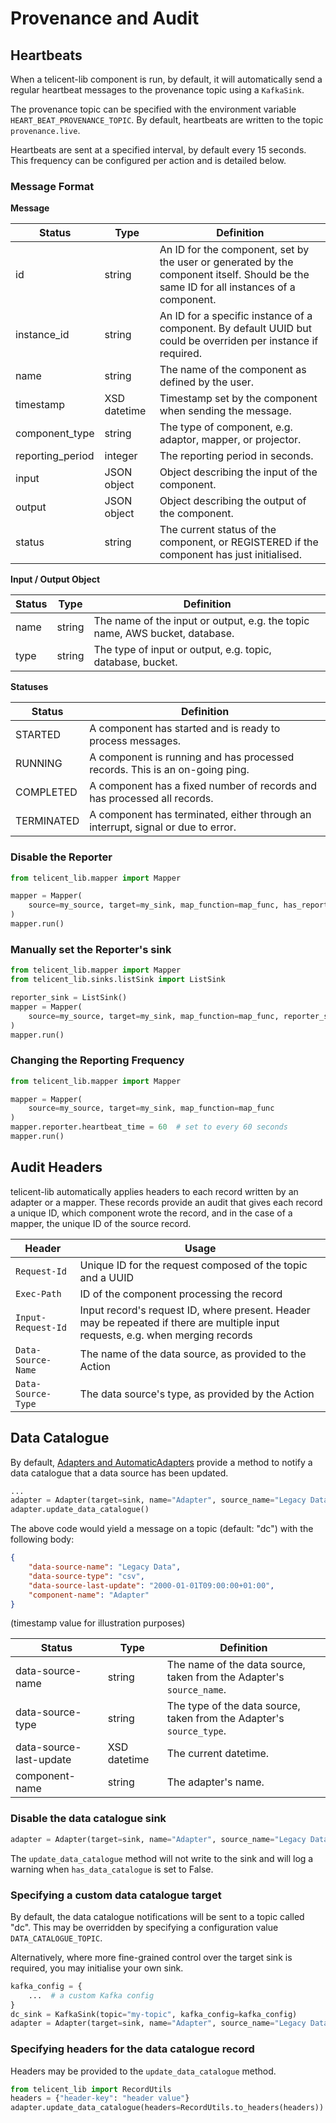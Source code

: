 # Provenance and Audit

## Heartbeats

When a telicent-lib component is run, by default, it will automatically send a regular heartbeat messages to the provenance topic
using a `KafkaSink`.

The provenance topic can be specified with the environment variable `HEART_BEAT_PROVENANCE_TOPIC`. By default, heartbeats are 
written to the topic `provenance.live`.

Heartbeats are sent at a specified interval, by default every 15 seconds. This frequency can be configured per action and is detailed below.

### Message Format

**Message**

| Status           | Type         | Definition                                                                                                                             |
|------------------|--------------|----------------------------------------------------------------------------------------------------------------------------------------|
| id               | string       | An ID for the component, set by the user or generated by the component itself. Should be the same ID for all instances of a component. |
| instance_id      | string       | An ID for a specific instance of a component. By default UUID but could be overriden per instance if required.                         |
| name             | string       | The name of the component as defined by the user.                                                                                      |
| timestamp        | XSD datetime | Timestamp set by the component when sending the message.                                                                               |
| component_type   | string       | The type of component, e.g. adaptor, mapper, or projector.                                                                             | 
| reporting_period | integer      | The reporting period in seconds.                                                                                                       | 
| input            | JSON object  | Object describing the input of the component.                                                                                          | 
| output           | JSON object  | Object describing the output of the component.                                                                                         |
| status           | string       | The current status of the component, or REGISTERED if the component has just initialised.                                              | 

**Input / Output Object**

| Status | Type         | Definition                                                                  |
|--------|--------------|-----------------------------------------------------------------------------|
| name   | string       | The name of the input or output, e.g. the topic name, AWS bucket, database. |
| type   | string       | The type of input or output, e.g. topic, database, bucket.                  |

**Statuses**

| Status     | Definition                                                                      |
|------------|---------------------------------------------------------------------------------|
| STARTED    | A component has started and is ready to process messages.                       |
| RUNNING    | A component is running and has processed records. This is an on-going ping.     |
| COMPLETED  | A component has a fixed number of records and has processed all records.        |
| TERMINATED | A component has terminated, either through an interrupt, signal or due to error. |


### Disable the Reporter

```python
from telicent_lib.mapper import Mapper

mapper = Mapper(
    source=my_source, target=my_sink, map_function=map_func, has_reporter=False
)
mapper.run()
```

### Manually set the Reporter's sink

```python
from telicent_lib.mapper import Mapper
from telicent_lib.sinks.listSink import ListSink

reporter_sink = ListSink()
mapper = Mapper(
    source=my_source, target=my_sink, map_function=map_func, reporter_sink=reporter_sink
)
mapper.run()
```

### Changing the Reporting Frequency

```python
from telicent_lib.mapper import Mapper

mapper = Mapper(
    source=my_source, target=my_sink, map_function=map_func
)
mapper.reporter.heartbeat_time = 60  # set to every 60 seconds
mapper.run()
```


## Audit Headers

telicent-lib automatically applies headers to each record written by an adapter or a mapper. These records provide an audit that gives
each record a unique ID, which component wrote the record, and in the case of a mapper, the unique ID of the source record.

| Header             | Usage                                                                                                                            |
|--------------------|----------------------------------------------------------------------------------------------------------------------------------|
| `Request-Id`       | Unique ID for the request composed of the topic and a UUID                                                                       |
| `Exec-Path`        | ID of the component processing the record                                                                                        |
| `Input-Request-Id` | Input record's request ID, where present. Header may be repeated if there are multiple input requests, e.g. when merging records |
| `Data-Source-Name` | The name of the data source, as provided to the Action                                                                           |
| `Data-Source-Type` | The data source's type, as provided by the Action                                                                                |


## Data Catalogue

By default, [Adapters and AutomaticAdapters](adapters.md) provide a method to notify a data catalogue that a data source has been updated.

```python
...
adapter = Adapter(target=sink, name="Adapter", source_name="Legacy Data", source_type="csv")
adapter.update_data_catalogue()
```

The above code would yield a message on a topic (default: "dc") with the following body:

```json
{
    "data-source-name": "Legacy Data",
    "data-source-type": "csv",
    "data-source-last-update": "2000-01-01T09:00:00+01:00",
    "component-name": "Adapter"
}
```
(timestamp value for illustration purposes)

| Status                  | Type         | Definition                                                           |
|-------------------------|--------------|----------------------------------------------------------------------|
| data-source-name        | string       | The name of the data source, taken from the Adapter's `source_name`. |
| data-source-type        | string       | The type of the data source, taken from the Adapter's `source_type`. |
| data-source-last-update | XSD datetime | The current datetime.                                                |
| component-name          | string       | The adapter's name.                                                  | 


### Disable the data catalogue sink

```python
adapter = Adapter(target=sink, name="Adapter", source_name="Legacy Data", source_type="csv", has_data_catalogue=False)
```

The `update_data_catalogue` method will not write to the sink and will log a warning when `has_data_catalogue` is set to False.

### Specifying a custom data catalogue target

By default, the data catalogue notifications will be sent to a topic called "dc". This may be overridden by specifying
a configuration value `DATA_CATALOGUE_TOPIC`.

Alternatively, where more fine-grained control over the target sink is required, you may initialise your own sink.

```python
kafka_config = {
    ...  # a custom Kafka config
}
dc_sink = KafkaSink(topic="my-topic", kafka_config=kafka_config)
adapter = Adapter(target=sink, name="Adapter", source_name="Legacy Data", source_type="csv", data_catalogue_sink=dc_sink)
```

### Specifying headers for the data catalogue record

Headers may be provided to the `update_data_catalogue` method.

```python
from telicent_lib import RecordUtils
headers = {"header-key": "header value"}
adapter.update_data_catalogue(headers=RecordUtils.to_headers(headers))
```
